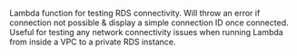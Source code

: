 Lambda function for testing RDS connectivity. Will throw an error if connection not possible & display a simple connection ID once connected. Useful for testing any network connectivity issues when running Lambda from inside a VPC to a private RDS instance.